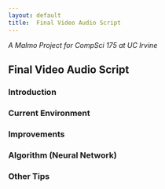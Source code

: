 ```yaml
---
layout: default
title:  Final Video Audio Script
---
```


*A Malmo Project for CompSci 175 at UC Irvine*

## Final Video Audio Script

### Introduction

### Current Environment

### Improvements

### Algorithm (Neural Network)

### Other Tips
